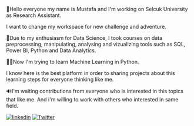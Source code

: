 :man:Hello everyone my name is Mustafa and I'm working on Selcuk University as Research Assistant. 

I want to change my workspace for new challenge and adventure.

:1st_place_medal:Due to my enthusiasm for Data Science, I took courses on data preprocessing, manipulating, analysing and vizualizing tools such as SQL, Power BI, Python and Data Analytics.

:technologist:Now I'm trying to learn Machine Learning in Python. 

I know here is the best platform in order to sharing projects about this learning steps for everyone thinking like me.

:loud_sound:I'm waiting contributions from everyone who is interested in this topics that like me. And i'm willing to work with others who interested in same field.

[![linkedin](https://img.shields.io/badge/Linkedin-000000?style=for-the-badge&logo=Linkedin&logoColor=white)](https://www.linkedin.com/in/mustafa1ay/)
[![Twitter](https://img.shields.io/badge/Twitter-000000?style=for-the-badge&logo=Tweet&logoColor=white)]([https://twitter.com/mustafa1ay])
